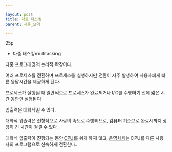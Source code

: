 ```yaml
---

layout: post
title: 다중 태스킹
parent: 서론_요약

---
```



25p

- 다중 태스킹multitasking
    
다중 프로그래밍의 논리적 확장이다.
    
여러 프로세스를 전환하며 프로세스를 실행하지만 전환이 자주 발생하여 사용자에게 빠른 응답시간을 제공하게 된다.
    
프로세스가 실행될 때 일반적으로 프로세스가 완료되거나 I/O를 수행하기 전에 짧은 시간 동안만 실행된다
    
입출력은 대화식일 수 있다.
    
대화식 입출력은 전형적으로 사람의 속도로 수행되므로, 컴퓨터 기준으로 완료시까지 상당히 긴 시간이 걸릴 수 있다.
    
대화식 입출력이 진행되는 동안 [CPU](CPU.md)를 쉬게 하지 않고, [운영체제](운영체제.md)는 CPU를 다른 사용자의 프로그램으로 신속하게 전환한다.